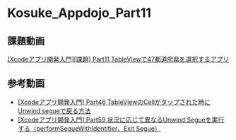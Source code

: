 # Kosuke_Appdojo_Part11

## 課題動画
 [[Xcodeアプリ開発入門][課題] Part11 TableViewで47都道府県を選択するアプリ](https://www.youtube.com/watch?v=M09hP2RSYEA)

## 参考動画

- [[Xcodeアプリ開発入門] Part46 TableViewのCellがタップされた時にUnwind segueで戻る方法](https://www.youtube.com/watch?v=mFdUin3Nj8c)
- [[Xcodeアプリ開発入門] Part59 状況に応じて異なるUnwind Segueを実行する（performSegueWithIdentifier、Exit Segue）
](https://www.youtube.com/watch?v=pclvkBlv5pA)
